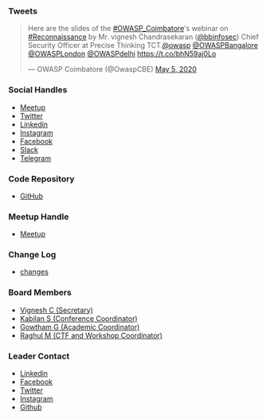 ### Tweets

<div class="center">
<blockquote class="twitter-tweet"><p lang="en" dir="ltr">Here are the slides of the <a href="https://twitter.com/hashtag/OWASP_Coimbatore?src=hash&amp;ref_src=twsrc%5Etfw">#OWASP_Coimbatore</a>&#39;s webinar on <a href="https://twitter.com/hashtag/Reconnaissance?src=hash&amp;ref_src=twsrc%5Etfw">#Reconnaissance</a> by Mr. vignesh Chandrasekaran (<a href="https://twitter.com/bbinfosec?ref_src=twsrc%5Etfw">@bbinfosec</a>) Chief Security Officer at Precise Thinking TCT.<a href="https://twitter.com/owasp?ref_src=twsrc%5Etfw">@owasp</a> <a href="https://twitter.com/OWASPBangalore?ref_src=twsrc%5Etfw">@OWASPBangalore</a> <a href="https://twitter.com/OWASPLondon?ref_src=twsrc%5Etfw">@OWASPLondon</a> <a href="https://twitter.com/OWASPdelhi?ref_src=twsrc%5Etfw">@OWASPdelhi</a> <a href="https://t.co/bhN59aj0Lo">https://t.co/bhN59aj0Lo</a></p>&mdash; OWASP Coimbatore (@OwaspCBE) <a href="https://twitter.com/OwaspCBE/status/1257523703857831937?ref_src=twsrc%5Etfw">May 5, 2020</a></blockquote> 

</div>

### Social Handles

* [Meetup](https://www.meetup.com/owasp-coimbatore-meetup-group/)
* [Twitter](https://twitter.com/OwaspCBE?lang=en)
* [Linkedin](https://www.linkedin.com/company/owasp-coimbatore)
* [Instagram](https://www.instagram.com/owaspcoimbatore/)
* [Facebook](https://www.facebook.com/owaspcoimbatore/)
* [Slack](https://join.slack.com/t/owaspcoimbatore/shared_invite/zt-dzjz7u5t-4Nab~nJKCn7cHkTKY_wu7A)
* [Telegram](https://t.me/joinchat/AAAAAEf26WPpZcPe7B3mRw)

### Code Repository
* [GitHub](https://github.com/OWASP/www-chapter-coimbatore)

### Meetup Handle
* [Meetup](https://www.meetup.com/owasp-coimbatore-meetup-group)

### Change Log
* [changes](https://github.com/OWASP/www-chapter-coimbatore/commits/master)

### Board Members

* [Vignesh C (Secretary)](mailto:vignesh4303@gmail.com)
* [Kabilan S (Conference Coordinator)](mailto:kabilansakthivel1290@gmail.Com)
* [Gowtham G (Academic Coordinator)](mailto:noobtechie126@gmail.com)
* [Raghul M  (CTF and Workshop Coordinator)](mailto:hello@raghul.ml)

### Leader Contact

- [Linkedin](https://in.linkedin.com/in/akinfosec)
- [Facebook](https://www.facebook.com/akinfosec)
- [Twitter](https://twitter.com/adithyan_ak)
- [Instagram](https://www.instagram.com/adithyan.ak)
- [Github](https://github.com/adithyan-ak)
